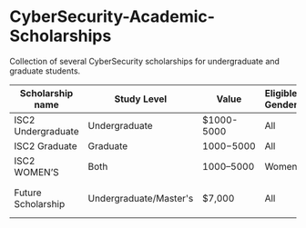 # CyberSecurity-Academic-Scholarships
Collection of several CyberSecurity scholarships for undergraduate and graduate students.

 | Scholarship name  | Study Level    | Value      | Eligible Gender | Available |  Link                                                   | 
 |-------------------|----------------| -----------|--------|--------| -------------------------------------------------------   |
 | ISC2 Undergraduate| Undergraduate  | $1000-5000 |  All   | Global |  https://www.iamcybersafe.org/s/undergraduate-scholarships |
 | ISC2 Graduate   |Graduate | $1000-$5000 | All | Global | https://www.iamcybersafe.org/s/graduate-scholarships |
 | ISC2 WOMEN’S | Both |$1000–$5000| Women | Global | https://www.iamcybersafe.org/s/womens-scholarships |  
 | Future Scholarship | Undergraduate/Master's | $7,000 | All | Outside North America  | https://www.palantir.com/careers/students/scholarship/future-global/ |
 